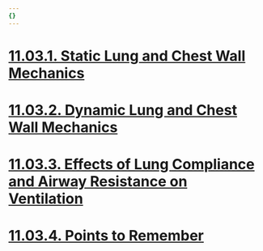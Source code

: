 ```yaml
---
{}
---
```

   
# [11.03.1. Static Lung and Chest Wall Mechanics](../../../Pulmonary%20Medicine/11.%20Respiratory%20Anatomy%20%26%20Physiology/11.03.%20Mechanics%20of%20Ventilation/11.03.1.%20Static%20Lung%20and%20Chest%20Wall%20Mechanics.md)   
   
# [11.03.2. Dynamic Lung and Chest Wall Mechanics](../../../Pulmonary%20Medicine/11.%20Respiratory%20Anatomy%20%26%20Physiology/11.03.%20Mechanics%20of%20Ventilation/11.03.2.%20Dynamic%20Lung%20and%20Chest%20Wall%20Mechanics.md)   
   
# [11.03.3. Effects of Lung Compliance and Airway Resistance on Ventilation](../../../Pulmonary%20Medicine/11.%20Respiratory%20Anatomy%20%26%20Physiology/11.03.%20Mechanics%20of%20Ventilation/11.03.3.%20Effects%20of%20Lung%20Compliance%20and%20Airway%20Resistance%20on%20Ventilation.md)   
# [11.03.4. Points to Remember](../../../Pulmonary%20Medicine/11.%20Respiratory%20Anatomy%20%26%20Physiology/11.03.%20Mechanics%20of%20Ventilation/11.03.4.%20Points%20to%20Remember.md)